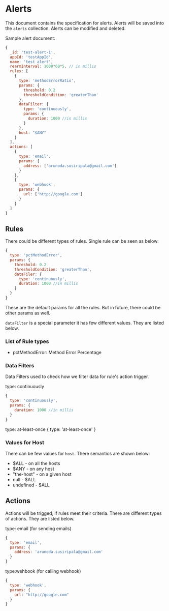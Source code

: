 # Alerts

This document contains the specification for alerts. Alerts will be saved into the `alerts` collection. Alerts can be modified and deleted.

Sample alert document:

~~~js
{
  _id: 'test-alert-1',
  appId: 'testAppId',
  name: 'test alert',
  rearmInterval: 1000*60*5, // in millis
  rules: [
    {
      type: 'methodErrorRatio',
      params: {
        threshold: 0.2
        thresholdCondition: 'greaterThan'
      },
      dataFilter: {
        type: 'continuously',
        params: {
          duration: 1000 //in millis
        }
      },
      host: "$ANY"
    }
  ],
  actions: [
    {
      type: 'email',
      params: {
        address: ['arunoda.susiripala@gmail.com']
      }
    },
    {
      type: 'webhook',
      params: {
        url: ['http://google.com']
      }
    }
  ]
}
~~~


## Rules

There could be different types of rules. Single rule can be seen as below:

~~~js
{
  type: 'pctMethodError',
  params: {
    threshold: 0.2
    thresholdCondition: 'greaterThan',
    dataFiler: {
      type: 'continuously',
      duration: 1000 //in millis
    }
  }
}
~~~

These are the default params for all the rules. But in future, there could be other params as well.

`dataFilter` is a special parameter it has few different values. They are listed below.

### List of Rule types

* pctMethodError: Method Error Percentage


### Data Filters

Data Filters used to check how we filter data for rule's action trigger.

type: continuously
~~~js
{
  type: 'continuously',
  params: {
    duration: 1000 //in millis
  }
}
~~~

type: at-least-once
{
  type: 'at-least-once'
}

### Values for Host

There can be few values for `host`. There semantics are shown below:

* $ALL - on all the hosts
* $ANY - on any host
* "the-host" - on a given host
* null - $ALL 
* undefined - $ALL

## Actions

Actions will be trigged, if rules meet their criteria. There are different types of actions. They are listed below.


type: email (for sending emails)
~~~js
{
  type: 'email',
  params: {
    address: 'arunoda.susiripala@gmail.com'
  }
}
~~~

type:wehbook (for calling webhook)
~~~js
{
  type: 'webhook',
  params: {
    url: "http://google.com"
  }
}
~~~

